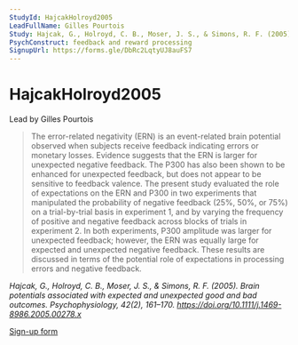 ```yaml
---
StudyId: HajcakHolroyd2005
LeadFullName: Gilles Pourtois
Study: Hajcak, G., Holroyd, C. B., Moser, J. S., & Simons, R. F. (2005). Brain potentials associated with expected and unexpected good and bad outcomes. Psychophysiology, 42(2), 161–170. https://doi.org/10.1111/j.1469-8986.2005.00278.x
PsychConstruct: feedback and reward processing
SignupUrl: https://forms.gle/DbRc2LqtyUJ8auFS7
---
```


# HajcakHolroyd2005

Lead by Gilles Pourtois

> The error-related negativity (ERN) is an event-related brain potential observed when subjects receive feedback indicating errors or monetary losses. Evidence suggests that the ERN is larger for unexpected negative feedback. The P300 has also been shown to be enhanced for unexpected feedback, but does not appear to be sensitive to feedback valence. The present study evaluated the role of expectations on the ERN and P300 in two experiments that manipulated the probability of negative feedback (25%, 50%, or 75%) on a trial-by-trial basis in experiment 1, and by varying the frequency of positive and negative feedback across blocks of trials in experiment 2. In both experiments, P300 amplitude was larger for unexpected feedback; however, the ERN was equally large for expected and unexpected negative feedback. These results are discussed in terms of the potential role of expectations in processing errors and negative feedback.

<i>Hajcak, G., Holroyd, C. B., Moser, J. S., & Simons, R. F. (2005). Brain potentials associated with expected and unexpected good and bad outcomes. Psychophysiology, 42(2), 161–170. https://doi.org/10.1111/j.1469-8986.2005.00278.x</i>

[Sign-up form](https://forms.gle/DbRc2LqtyUJ8auFS7)